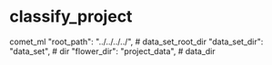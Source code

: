 # classify_project
comet_ml
"root_path": "../../../../", # data_set_root_dir
"data_set_dir": "data_set", # dir
"flower_dir": "project_data", # data_dir
